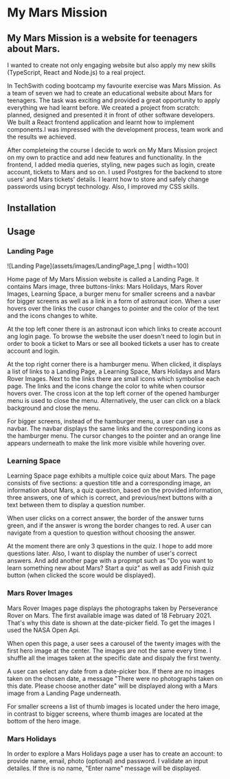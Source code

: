 # My Mars Mission

## My Mars Mission is a website for teenagers about Mars. 

I wanted to create not only engaging website but also apply my new skills (TypeScript, React and Node.js) to a real project.

In TechSwith coding bootcamp my favourite exercise was Mars Mission. As a team of seven we had to create an educational website about Mars for teenagers. The task was exciting and provided a great opportunity to apply everything we had learnt before. We created a project from scratch: planned, designed and presented it in front of other software developers. We built a React frontend application and learnt how to implement components.I was impressed with the development process, team work and the results we achieved. 

After completeing the course I decide to work on My Mars Mission project on my own to practice and add new features and functionality. In the frontend, I added media queries, styling, new pages such as login, create account, tickets to Mars and so on. I used Postgres for the backend to store users' and Mars tickets' details. I learnt how to store and safely change passwords using bcrypt technology. Also, I improved my CSS skills. 

## Installation



## Usage

### Landing Page

![Landing Page](assets/images/LandingPage_1.png | width=100)

Home page of My Mars Mission website is called a Landing Page. It contains Mars image, three buttons-links: Mars Holidays, Mars Rover Images, Learning Space, a burger menu for smaller screens and a navbar for bigger screens as well as a link in a form of  astronaut icon.  When a user hovers over the links the cusor changes to pointer and the color of the text and the icons changes to white.

At the top left coner there is an astronaut icon which links to create account ang login page. To browse the website the user doesn't need to login but in order to book a ticket to Mars or see all booked tickets a user has to create account and login.

At the top right corner there is a hamburger menu. When clicked, it displays a list of links to a Landing Page, a Learning Space, Mars Holidays and Mars Rover Images. Next to the links there are small icons which symbolise each page. The links and the icons change the color to white when coursor hovers over. The cross icon at the top left corner of the opened hamburger menu is used to close the menu. Alternatively, the user can click on a black background and close the menu.

For bigger screens, instead of the hamburger menu, a user can use a navbar. The navbar displays the same links and the corresponding icons as the hamburger menu. The cursor changes to the pointer and an orange line appears underneath to make the link more visible while hovering over.

### Learning Space

Learning Space page exhibits a multiple coice quiz about Mars. The page consists of five sections: a question title and a corresponding image, an information about Mars, a quiz question, based on the provided information, three answers, one of which is correct, and previous/next buttons with a text between them to display a question number.

When user clicks on a correct answer, the border of the answer turns green, and if the answer is wrong the border changes to red. A user can navigate from a question to question without choosing the answer.

At the moment there are only 3 questions in the quiz. I hope to add more questions later. Also, I want to display the number of user's correct answers. And add another page with a propmpt such as "Do you want to learn something new about Mars? Start a quiz" as well as add Finish quiz button (when clicked the score would be displayed).

### Mars Rover Images

Mars Rover Images page displays the photographs taken by Perseverance Rover on Mars. The first available image was dated of 18 February 2021. That's why this date is shown at the date-picker field. To get the images I used the NASA Open Api. 

When open this page, a user sees a carousel of the twenty images with the first hero image at the center. The images are not the same every time. I shuffle all the images taken at the specific date and dispaly the first twenty.

A user can select any date from a date-picker box. If there are no images taken on the chosen date, a message "There were no photographs taken on this date. Please choose another date" will be displayed along with a Mars image from a Landing Page underneath.

For smaller screens a list of thumb images is located under the hero image, in contrast to bigger screens, where thumb images are located at the bottom of the hero image.

### Mars Holidays

In order to explore a Mars Holidays page a user has to create an account: to provide name, email, photo (optional) and password. I validate an input detailes. If thre is no name, "Enter name" message will be displayed.
